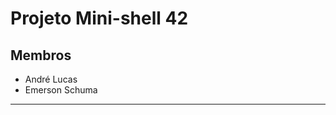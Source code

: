 # Projeto Mini-shell 42

## Membros

<ul>
	<li>André Lucas</li>
	<li>Emerson Schuma</li>
</ul>
<hr />